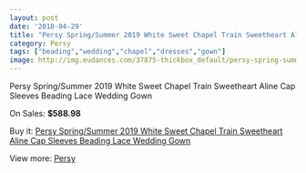 ```yaml
---
layout: post
date: '2018-04-29'
title: "Persy Spring/Summer 2019 White Sweet Chapel Train Sweetheart Aline Cap Sleeves Beading Lace Wedding Gown"
category: Persy
tags: ["beading","wedding","chapel","dresses","gown"]
image: http://img.eudances.com/37875-thickbox_default/persy-spring-summer-2019-white-sweet-chapel-train-sweetheart-aline-cap-sleeves-beading-lace-wedding-gown.jpg
---
```

Persy Spring/Summer 2019 White Sweet Chapel Train Sweetheart Aline Cap Sleeves Beading Lace Wedding Gown

On Sales: **$588.98**
<a href="https://www.eudances.com/en/persy/11192-persy-spring-summer-2019-white-sweet-chapel-train-sweetheart-aline-cap-sleeves-beading-lace-wedding-gown.html"><amp-img layout="responsive" width="600" height="600" src="//img.eudances.com/37875-thickbox_default/persy-spring-summer-2019-white-sweet-chapel-train-sweetheart-aline-cap-sleeves-beading-lace-wedding-gown.jpg" alt="Persy Spring/Summer 2019 White Sweet Chapel Train Sweetheart Aline Cap Sleeves Beading Lace Wedding Gown 0" /></a>
<a href="https://www.eudances.com/en/persy/11192-persy-spring-summer-2019-white-sweet-chapel-train-sweetheart-aline-cap-sleeves-beading-lace-wedding-gown.html"><amp-img layout="responsive" width="600" height="600" src="//img.eudances.com/37878-thickbox_default/persy-spring-summer-2019-white-sweet-chapel-train-sweetheart-aline-cap-sleeves-beading-lace-wedding-gown.jpg" alt="Persy Spring/Summer 2019 White Sweet Chapel Train Sweetheart Aline Cap Sleeves Beading Lace Wedding Gown 1" /></a>
<a href="https://www.eudances.com/en/persy/11192-persy-spring-summer-2019-white-sweet-chapel-train-sweetheart-aline-cap-sleeves-beading-lace-wedding-gown.html"><amp-img layout="responsive" width="600" height="600" src="//img.eudances.com/37877-thickbox_default/persy-spring-summer-2019-white-sweet-chapel-train-sweetheart-aline-cap-sleeves-beading-lace-wedding-gown.jpg" alt="Persy Spring/Summer 2019 White Sweet Chapel Train Sweetheart Aline Cap Sleeves Beading Lace Wedding Gown 2" /></a>
<a href="https://www.eudances.com/en/persy/11192-persy-spring-summer-2019-white-sweet-chapel-train-sweetheart-aline-cap-sleeves-beading-lace-wedding-gown.html"><amp-img layout="responsive" width="600" height="600" src="//img.eudances.com/37876-thickbox_default/persy-spring-summer-2019-white-sweet-chapel-train-sweetheart-aline-cap-sleeves-beading-lace-wedding-gown.jpg" alt="Persy Spring/Summer 2019 White Sweet Chapel Train Sweetheart Aline Cap Sleeves Beading Lace Wedding Gown 3" /></a>

Buy it: [Persy Spring/Summer 2019 White Sweet Chapel Train Sweetheart Aline Cap Sleeves Beading Lace Wedding Gown](https://www.eudances.com/en/persy/11192-persy-spring-summer-2019-white-sweet-chapel-train-sweetheart-aline-cap-sleeves-beading-lace-wedding-gown.html "Persy Spring/Summer 2019 White Sweet Chapel Train Sweetheart Aline Cap Sleeves Beading Lace Wedding Gown")

View more: [Persy](https://www.eudances.com/en/180-persy "Persy")